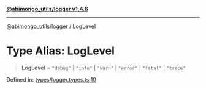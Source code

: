 [**@abimongo_utils/logger v1.4.6**](../README.md)

***

[@abimongo_utils/logger](../README.md) / LogLevel

# Type Alias: LogLevel

> **LogLevel** = `"debug"` \| `"info"` \| `"warn"` \| `"error"` \| `"fatal"` \| `"trace"`

Defined in: [types/logger.types.ts:10](https://github.com/NodEm9/abimongo_utils/blob/44bde4aba239181e6f4030255b47a0bd30e0063b/logger/src/types/logger.types.ts#L10)
